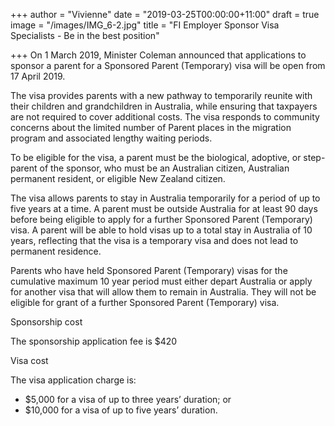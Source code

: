 +++
author = "Vivienne"
date = "2019-03-25T00:00:00+11:00"
draft = true
image = "/images/IMG_6-2.jpg"
title = "FI Employer Sponsor Visa Specialists - Be in the best position"

+++
On 1 March 2019, Minister Coleman announced that applications to sponsor a parent for a Sponsored Parent (Temporary) visa will be open from 17 April 2019.

The visa provides parents with a new pathway to temporarily reunite with their children and grandchildren in Australia, while ensuring that taxpayers are not required to cover additional costs. The visa responds to community concerns about the limited number of Parent places in the migration program and associated lengthy waiting periods.

To be eligible for the visa, a parent must be the biological, adoptive, or step-parent of the sponsor, who must be an Australian citizen, Australian permanent resident, or eligible New Zealand citizen.

The visa allows parents to stay in Australia temporarily for a period of up to five years at a time. A parent must be outside Australia for at least 90 days before being eligible to apply for a further Sponsored Parent (Temporary) visa. A parent will be able to hold visas up to a total stay in Australia of 10 years, reflecting that the visa is a temporary visa and does not lead to permanent residence.

Parents who have held Sponsored Parent (Temporary) visas for the cumulative maximum 10 year period must either depart Australia or apply for another visa that will allow them to remain in Australia. They will not be eligible for grant of a further Sponsored Parent (Temporary) visa.

Sponsorship cost

The sponsorship application fee is $420

Visa cost

The visa application charge is:

* $5,000 for a visa of up to three years’ duration; or
* $10,000 for a visa of up to five years’ duration.